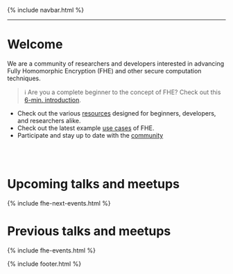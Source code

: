 {% include navbar.html %}
<hr/>

# Welcome 
  
We are a community of researchers and developers interested in advancing Fully Homomorphic Encryption (FHE) and other secure computation techniques.

> ℹ️ Are you a complete beginner to the concept of FHE? Check out this <a href="https://6min.zama.ai/" target="_blank">6-min. introduction</a>. 

- Check out the various [resources](./fhe-resources) designed for beginners, developers, and researchers alike.
- Check out the latest example [use cases](./fhe-use-cases) of FHE.
- Participate and stay up to date with the [community](./fhe-community)

<br><br>


# Upcoming talks and meetups

{% include fhe-next-events.html %}

# Previous talks and meetups

{% include fhe-events.html %}


{% include footer.html %}

